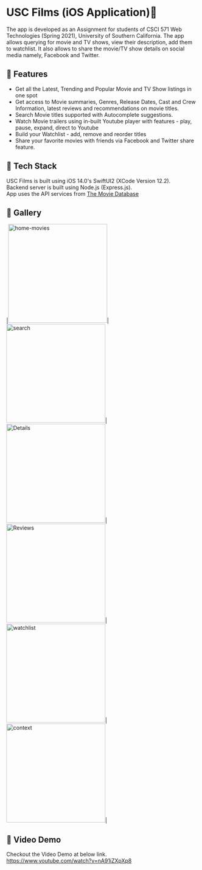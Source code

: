 
# USC Films (iOS Application):movie_camera:
The app is developed as an Assignment for students of CSCI 571 Web Technologies (Spring 2021), University of Southern California.
The app allows querying for movie and TV shows, view their description, add them to watchlist. It also allows to share the movie/TV show details on social media namely, Facebook and Twitter.  


## :pushpin: Features
* Get all the Latest, Trending and Popular Movie and TV Show listings in one spot<br/>
* Get access to Movie summaries, Genres, Release Dates, Cast and Crew Information, latest reviews and recommendations on movie titles. <br/>
* Search Movie titles supported with Autocomplete suggestions.<br/>
* Watch Movie trailers using in-built Youtube player with features - play, pause, expand, direct to Youtube <br/>
* Build your Watchlist - add, remove and reorder titles<br/>
* Share your favorite movies with friends via Facebook and Twitter share feature. <br/>

## :pushpin: Tech Stack

USC Films is built using iOS 14.0's SwiftUI2 (XCode Version 12.2).<br/>
Backend server is built using Node.js (Express.js). <br/>
App uses the API services from [The Movie Database](https://www.themoviedb.org/)<br/>

## :pushpin: Gallery
|<img width="260" alt="home-movies" src="https://user-images.githubusercontent.com/65870621/113943380-6ee14b00-97b7-11eb-9a5f-45ae44b16bf6.png">|
<img width="260" alt="search" src="https://user-images.githubusercontent.com/65870621/113943444-91736400-97b7-11eb-875b-0f72eb2e5b34.png">|
<img width="260" alt="Details" src="https://user-images.githubusercontent.com/65870621/113943486-a8b25180-97b7-11eb-9c53-f46c1214b3aa.png">|
<img width="260" alt="Reviews" src="https://user-images.githubusercontent.com/65870621/113943526-be277b80-97b7-11eb-9493-72ddd96d4472.png">|
<img width="260" alt="watchlist" src="https://user-images.githubusercontent.com/65870621/113943565-d5666900-97b7-11eb-902b-a8e16109f59c.png">|
<img width="260" alt="context" src="https://user-images.githubusercontent.com/65870621/113943649-f333ce00-97b7-11eb-90c7-a9f863c01c35.png">|

## :pushpin: Video Demo
Checkout the Video Demo at below link.<br/>
https://www.youtube.com/watch?v=nA91iZXpXp8

